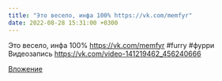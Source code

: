 ```yaml
---
title: "Это весело, инфа 100% https://vk.com/memfyr"
date: 2022-08-28 15:31:00 +0300
---
```


Это весело, инфа 100% https://vk.com/memfyr
#furry #фурри
Видеозапись
https://vk.com/video-141219462_456240666

[Вложение](https://vk.com/video-141219462_456240666)
